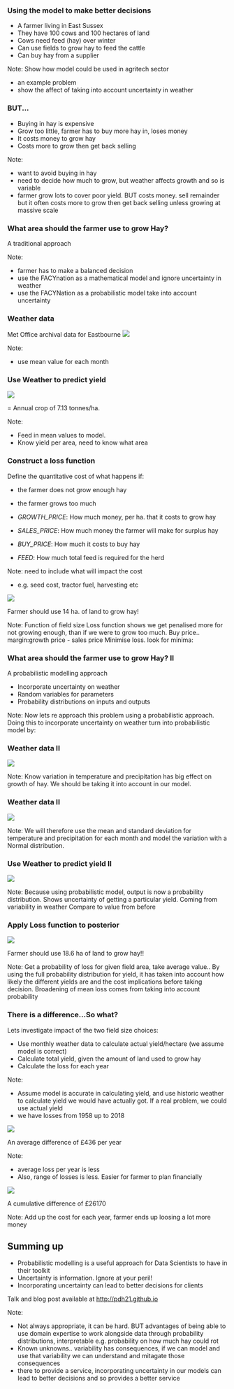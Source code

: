 ### Using the model to make better decisions
* A farmer living in East Sussex<!-- .element: class="fragment" -->
* They have 100 cows and 100 hectares of land<!-- .element: class="fragment" -->
* Cows need feed (hay) over winter<!-- .element: class="fragment" -->
* Can use fields to grow hay to feed the cattle<!-- .element: class="fragment" -->
* Can buy hay from a supplier<!-- .element: class="fragment" -->

Note:
Show how model could be used in agritech sector
* an example problem
* show the affect of taking into account uncertainty in weather


### BUT...
* Buying in hay is expensive<!-- .element: class="fragment" -->
* Grow too little, farmer has to buy more hay in, loses money<!-- .element: class="fragment" -->
* It costs money to grow hay<!-- .element: class="fragment" -->
* Costs more to grow then get back selling<!-- .element: class="fragment" -->

Note:
* want to avoid buying in hay
* need to decide how much to grow, but weather affects growth and so is variable
* farmer grow lots to cover poor yield. BUT costs money. sell remainder
 but it often costs more to grow then get back selling unless growing at massive scale 


### What area should the farmer use to grow Hay?
A traditional approach<!-- .element: class="fragment" -->

Note:
* farmer has to make a balanced decision
* use the FACYnation as a mathematical model and ignore uncertainty in weather
* use the FACYNation as a probabilistic model take into account uncertainty


### Weather data
Met Office archival data for Eastbourne
![](Slides/assets/weather_mrk_i.png?raw=true)<!-- .element height="80%" width="80%" -->

Note:
* use mean value for each month


### Use Weather to predict yield
![](Slides/assets/model.png?raw=true)<!-- .element height="80%" width="80%" -->

= Annual crop of 7.13 tonnes/ha.<!-- .element: class="fragment" -->

Note:
* Feed in mean values to model.
* Know yield per area, need to know what area


### Construct a loss function
Define the quantitative cost of what happens if:
 * the farmer does not grow enough hay<!-- .element: class="fragment" -->
 * the farmer grows too much<!-- .element: class="fragment" -->


* *GROWTH_PRICE*: How much money, per ha. that it costs to grow hay
* *SALES_PRICE*: How much money the farmer will make for surplus hay
* *BUY_PRICE*: How much it costs to buy hay 
* *FEED*: How much total feed is required for the herd

Note:
need to include what will impact the cost
* e.g. seed cost, tractor fuel, harvesting etc


![](Slides/assets/lossfunction.png?raw=true)<!-- .element height="77%" width="77%" -->

Farmer should use 14 ha. of land to grow hay!<!-- .element: class="fragment" -->

Note:
Function of field size
Loss function shows we get penalised more for not growing enough, than if we were to grow too much.
Buy price.. margin:growth price - sales price
Minimise loss. look for minima:



### What area should the farmer use to grow Hay? II
A probabilistic modelling approach

* Incorporate uncertainty on weather
* Random variables for parameters
* Probability distributions on inputs and outputs

Note:
Now lets re approach this problem using a probabilistic approach.
Doing this to incorporate uncertainty on weather
turn into probabilistic model by:


<!-- .slide: data-transition="slide in fade out" -->
### Weather data II
![](Slides/assets/weather_mrk_i.png?raw=true)<!-- .element height="80%" width="80%" -->

Note:
Know variation in temperature and precipitation has big effect on growth of hay.
We should be taking it into account in our model.


<!-- .slide: data-transition="fade in slide out" -->
### Weather data II
![](Slides/assets/weather_mrk_ii.png?raw=true)<!-- .element height="80%" width="80%" -->

Note:
We will therefore use the mean and standard deviation for temperature and precipitation 
for each month and model the variation with a Normal distribution.


### Use Weather to predict yield II
![](Slides/assets/posterior_yield.png?raw=true)<!-- .element height="80%" width="80%" -->

Note:
Because using probabilistic model, output is now a probability distribution.
Shows uncertainty of getting a particular yield. Coming from variability in weather
Compare to value from before


### Apply Loss function to posterior 
![](Slides/assets/lossfunction_mrk_ii.png?raw=true)<!-- .element height="75%" width="75%" -->

Farmer should use 18.6 ha of land to grow hay!!<!-- .element: class="fragment" -->

Note:
Get a probability of loss for given field area, take average value..
By using the full probability distribution for yield, it has taken into account how likely the different yields are and the cost implications
before taking decision.
Broadening of mean loss comes from taking into account probability


### There is a difference...So what? 

Lets investigate impact of the two field size choices:
* Use monthly weather data to calculate actual yield/hectare (we assume model is correct)<!-- .element: class="fragment" -->
* Calculate total yield, given the amount of land used to grow hay<!-- .element: class="fragment" -->
* Calculate the loss for each year<!-- .element: class="fragment" -->

Note:
* Assume model is accurate in calculating yield, and use historic weather to calculate yield we would have actually got. If a real problem, we could
use actual yield
* we have losses from 1958 up to 2018


![](Slides/assets/distribution_of_losses.png?raw=true)<!-- .element height="80%" width="80%" -->

<span>An average difference of &#163;436 per year</span><!-- .element: class="fragment" -->

Note:
* average loss per year is less
* Also, range of losses is less. Easier for farmer to plan financially


![](Slides/assets/cum_loss.png?raw=true)<!-- .element height="80%" width="80%" -->

<span>A cumulative difference of &#163;26170</span> </span><!-- .element: class="fragment" -->

Note:
Add up the cost for each year, farmer ends up loosing a lot more money


## Summing up
* Probabilistic modelling is a useful approach for Data Scientists to have in their toolkit<!-- .element: class="fragment" -->
* Uncertainty is information. Ignore at your peril!<!-- .element: class="fragment" -->
* Incorporating uncertainty can lead to better decisions for clients<!-- .element: class="fragment" -->

Talk and blog post available at<!-- .element: class="fragment" -->
http://pdh21.github.io<!-- .element: class="fragment" -->

Note:
* Not always appropriate, it can be hard. 
BUT advantages of being able to use domain expertise to work alongside data through probability distributions,
interpretable e.g. probability on how much hay could rot
* Known unknowns.. variability has consequences, if we can model and use that variability we can understand and mitagate those consequences
* there to provide a service, incorporating uncertainty in our models can lead to better decisions and so provides a better service
